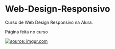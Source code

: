 # Web-Design-Responsivo
Curso de Web Design Responsivo na Alura.

Página feita no curso

<a href="https://imgur.com/rVtLZhd"><img src="https://i.imgur.com/rVtLZhd.png" title="source: imgur.com" /></a>
